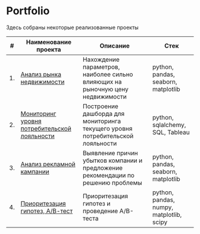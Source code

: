 # Portfolio

Здесь собраны некоторые реализованные проекты

| #    | Наименование проекта                | Описание                                                     | Стек                                                         |
| ---- | ------------------------------------------------------------ | ------------------------------------------------------------ | ------------------------------------------------------------ |
| 1.   | [Анализ рынка недвижимости](https://github.com/VellStef/Portfolio/tree/main/Real%20Estate%20Research) | Нахождение параметров, наиболее сильно влияющих на рыночную цену недвижимости | python, pandas, seaborn, matplotlib |
| 2.   | [Мониторинг уровня потребительской лояльности](https://github.com/VellStef/Portfolio/tree/main/Net%20Promoter%20Score) |  Построение дашборда для мониторинга текущего уровня потребительской лояльности | python, sqlalchemy, SQL, Tableau |
| 3.   | [Анализ рекламной кампании](https://github.com/VellStef/Portfolio/tree/main/Advertising%20research) | Выявление причин убытков компании и предложение рекомендации по решению проблемы | python, pandas, seaborn, matplotlib |
| 4.   | [Приоритезация гипотез, А/В-тест](https://github.com/VellStef/Portfolio/tree/main/Hypothesis%20prioritization%2C%20AB-test) | Приоритезация гипотез и проведение А/В-теста  | python, pandas, numpy, matplotlib, scipy |
